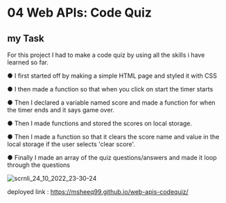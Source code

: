 # 04 Web APIs: Code Quiz

## my Task

For this project I had to make a code quiz by using all the skills i have learned so far.

● I first started off by making a simple HTML page and styled it with CSS

● I then made a function so that when you click on start the timer starts

● Then I declared a variable named score and made a function for when the timer ends and it says game over.

● Then I made functions and stored the scores on local storage.

● Then I made a function so that it clears the score name and value in the local storage if the user selects 'clear score'.

● Finally I made an array of the quiz questions/answers and made it loop through the questions

![scrnli_24_10_2022_23-30-24](https://user-images.githubusercontent.com/113865888/197642382-d0e79bf5-9164-4129-859b-386f92388120.png)

deployed link : https://msheeq99.github.io/web-apis-codequiz/

